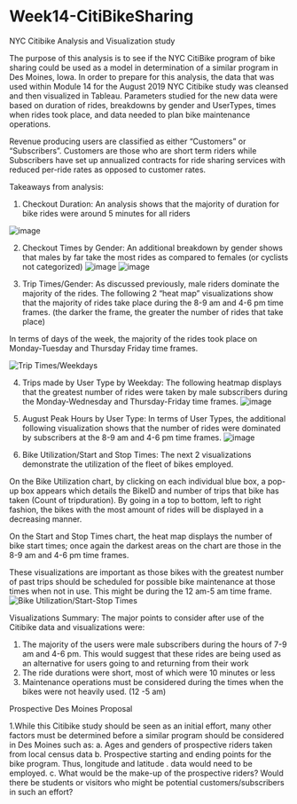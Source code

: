 # Week14-CitiBikeSharing

NYC Citibike Analysis and Visualization study

The purpose of this analysis is to see if the NYC CitiBike program of bike sharing could be used as a model in determination of a similar program in Des Moines, Iowa. In order to prepare for this analysis, the data that was used within Module 14 for the August 2019 NYC Citibike study was cleansed and then visualized in Tableau. Parameters studied for the new data were based on duration of rides, breakdowns by gender and UserTypes, times when rides took place, and data needed to plan bike maintenance operations. 

Revenue producing users are classified as either “Customers” or “Subscribers”.  Customers are those who are short term riders while Subscribers have set up  annualized contracts for ride sharing services with reduced per-ride rates as opposed to customer rates. 

Takeaways from analysis: 

1.	Checkout Duration: An analysis shows that the majority of duration for bike rides were around 5 minutes for all riders

![image](https://user-images.githubusercontent.com/101996041/179365316-4389fc1f-0b55-49f9-81e9-f52cefe2b7ca.png)

2.	Checkout Times by Gender: An additional breakdown by gender shows that males by far take the most 
rides as compared to females (or cyclists not categorized)
![image](https://user-images.githubusercontent.com/101996041/179365331-39756f7d-5a25-4b05-893e-ff1b95d9e6a9.png)
![image](https://user-images.githubusercontent.com/101996041/179365336-4d7129ac-68cf-4d26-9047-21e871101044.png)

3.	Trip Times/Gender: As discussed previously, male riders dominate the majority of the rides. The following 2 “heat map” visualizations show that the majority of rides take place during the 8-9 am and 4-6 pm time frames. (the darker the frame, the greater the number of rides that take place) 

In terms of days of the week, the majority of the rides took place on Monday-Tuesday and Thursday Friday time frames.

![Trip Times/Weekdays](https://github.com/mikebowman79/Week14-CitiBikeSharing/tree/main/Screenshots//UserTrips.png)

4.	Trips made by User Type by Weekday: The following heatmap displays that the greatest number of rides were taken by male subscribers during the Monday-Wednesday and Thursday-Friday time frames.
![image](https://user-images.githubusercontent.com/101996041/179365400-7b717672-e245-49ef-9fbb-be292585d2d8.png)

5.	August Peak Hours by User Type: In terms of User Types, the additional following visualization shows that the number of rides were dominated by subscribers at the 8-9 am and 4-6 pm time frames.
	![image](https://user-images.githubusercontent.com/101996041/179365421-247b492e-c005-4367-a76d-b081a6f16dfb.png)
  
 6.	Bike Utilization/Start and Stop Times: The next 2 visualizations demonstrate the utilization of the fleet of bikes employed. 

On the Bike Utilization chart, by clicking on each individual blue box, a pop-up box appears which details the BikeID and number of trips that bike has taken (Count of tripduration). By going in a top to bottom, left to right fashion, the bikes with the most amount of rides will be displayed in a decreasing manner.

On the Start and Stop Times chart, the heat map displays the number of bike start times; once again the darkest areas on the chart are those in the 8-9 am and 4-6 pm time frames.

These visualizations are important as those bikes with the greatest number of past trips should be scheduled for possible bike maintenance at those times when not in use. This might be during the 12 am-5 am time frame.
![Bike Utilization/Start-Stop Times](https://github.com/mikebowman79/Week14-CitiBikeSharing/tree/main/Screenshots/Start.StopTimes.png)

Visualizations Summary:  The major points to consider after use of the  Citibike data and visualizations were: 

1.	The majority of the users were male subscribers during the hours of 7-9 am and 4-6 pm. This would suggest that these rides are being used as an alternative for users going to and returning from their work
2.	The ride durations were short, most of which were 10 minutes or less
3.	Maintenance operations must be considered during the times when the bikes were not heavily used. (12 -5 am)

Prospective Des Moines Proposal

1.While this Citibike study should be seen as an initial effort, many other factors must be determined before a similar program should be considered in Des Moines such as: 
		a. Ages and genders of prospective riders taken from local census data
	  b. Prospective starting and ending points for the bike program. Thus,  longitude and latitude	.   data would need to be employed.
    c. What would be the make-up of the prospective riders?  Would there be students or visitors who might be potential customers/subscribers in such an effort? 



 
  
  
  
  
  
  
  
